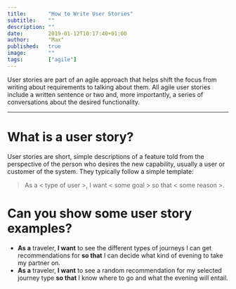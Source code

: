 ```yaml
---
title:       "How to Write User Stories"
subtitle:    ""
description: ""
date:        2019-01-12T10:17:40+01:00
author:      "Max"
published:   true
image:       ""
tags:        ["agile"]
---
```


User stories are part of an agile approach that helps shift the focus from writing about requirements to talking about them. All agile user stories include a written sentence or two and, more importantly, a series of conversations about the desired functionality.

---

# What is a user story?

User stories are short, simple descriptions of a feature told from the perspective of the person who desires the new capability, usually a user or customer of the system. They typically follow a simple template:

> As a < type of user >, I want < some goal > so that < some reason >.

# Can you show some user story examples?

- **As a** traveler, **I want** to see the different types of journeys I can get recommendations for **so that** I can decide what kind of evening to take my partner on.
- **As a** traveler, **I want** to see a random recommendation for my selected journey type **so that** I know where to go and what the evening will entail.
